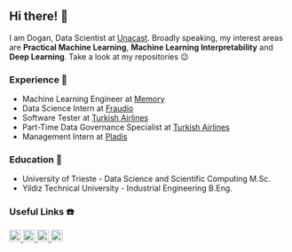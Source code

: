 ## Hi there! :wave:
I am Dogan, Data Scientist at [Unacast](https://www.unacast.com/about). Broadly speaking, my interest areas are **Practical Machine Learning**, **Machine Learning Interpretability** and **Deep Learning**. Take a look at my repositories :wink:

### Experience :construction_worker:
* Machine Learning Engineer at [Memory](https://timelyapp.com/about)
* Data Science Intern at [Fraudio](https://www.fraudio.com)
* Software Tester at [Turkish Airlines](https://www.turkishairlines.com/en-int/index.html)
* Part-Time Data Governance Specialist at [Turkish Airlines](https://www.turkishairlines.com/en-int/index.html)
* Management Intern at [Pladis](https://www.pladisglobal.com)

### Education :school:
* University of Trieste - Data Science and Scientific Computing M.Sc.
* Yildiz Technical University - Industrial Engineering B.Eng.

### Useful Links :telephone:
<a href="https://www.linkedin.com/in/dogancandemirbilek/">
   <img alt="Linkedin" src="https://user-images.githubusercontent.com/29048998/90065973-58005c80-dced-11ea-96d4-1f1076789995.png"
   width=21x">
</a>
<a href="https://stackoverflow.com/users/8078530/demirbilek">
  <img alt="Stackoverflow" src="https://user-images.githubusercontent.com/29048998/90065974-58005c80-dced-11ea-84f5-7cc2f2a36463.png"
  width=21x">
</a>
<a href="https://www.kaggle.com/demirbilek95">
  <img alt="Kaggle" src="https://user-images.githubusercontent.com/29048998/90065972-5767c600-dced-11ea-8dc2-49c5c07fd738.png"
  width=21x">
</a>
<a href="https://www.hackerrank.com/demirbilek">
  <img alt="Hackerrank" src="https://user-images.githubusercontent.com/29048998/90065968-56cf2f80-dced-11ea-94a3-5259fa1e3bee.png"
  width=21x">
</a>
